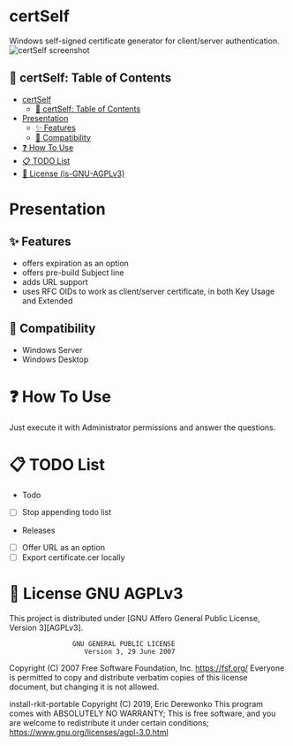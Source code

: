 # certSelf
Windows self-signed certificate generator for client/server authentication.
![certSelf screenshot](https://gitea.derewonko.com/audioscavenger/certSelf/blob/main/certSelf-screenshot-01.png?raw=true "certSelf screenshot")

## :scroll: certSelf: Table of Contents
- [certSelf](#certSelf)
  - [:scroll: certSelf: Table of Contents](#scroll-certSelf-Table-of-Contents)
- [Presentation](#Presentation)
  - [:sparkles: Features](#sparkles-Features)
  - [:memo: Compatibility](#memo-Compatibility)
- [:question: How To Use](#question-How-To-Use)
- [:clipboard: TODO List](#clipboard-TODO-List)
- [:ribbon: License (is-GNU-AGPLv3)](#ribbon-License-(is-GNU-AGPLv3))

# Presentation

## :sparkles: Features
* offers expiration as an option
* offers pre-build Subject line
* adds URL support
* uses RFC OIDs to work as client/server certificate, in both Key Usage and Extended


## :memo: Compatibility
* Windows Server
* Windows Desktop

# :question: How To Use
Just execute it with Administrator permissions and answer the questions.

# :clipboard: TODO List

* Todo
- [ ] Stop appending todo list

* Releases
- [ ] Offer URL as an option
- [ ] Export certificate.cer locally

# :ribbon: License GNU AGPLv3
This project is distributed under [GNU Affero General Public License, Version 3][AGPLv3].

                    GNU GENERAL PUBLIC LICENSE
                       Version 3, 29 June 2007

 Copyright (C) 2007 Free Software Foundation, Inc. <https://fsf.org/>
 Everyone is permitted to copy and distribute verbatim copies
 of this license document, but changing it is not allowed.

install-rkit-portable  Copyright (C) 2019, Eric Derewonko
This program comes with ABSOLUTELY NO WARRANTY;
This is free software, and you are welcome to redistribute it
under certain conditions; https://www.gnu.org/licenses/agpl-3.0.html

